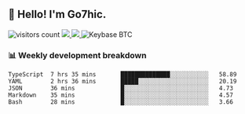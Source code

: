 ## 👋 Hello! I'm Go7hic.

 ![visitors count](https://visitors-by-url-pls-dont-use-this-in-your-repo.vercel.app/Go7hic-github-readme)
 <a href="https://twitter.com/Go7hic">
    <img src="https://img.shields.io/badge/-@Go7hic-1ca0f1?style=flat-square&labelColor=1ca0f1&logo=twitter&logoColor=white&link=https://twitter.com/Go7hic">
   <a/>
   <a href="mailto:gtfx0209@gmail.com">
    <img src="https://img.shields.io/badge/-gtfx0209@gmail.com-c14438?style=flat-square&logo=Gmail&logoColor=white&link=mailto:gtfx0209@gmail.com">
   <a/>
    ![Keybase BTC](https://img.shields.io/keybase/btc/Go7hic)
 <!--
🔭 I’m currently working
🌱 I’m currently learning
💬 Ask me about 
📫 How to reach me: 
⚡ Fun fact: 
-->
 <!--
![My Github Stats](https://github-readme-stats.vercel.app/api?username=Go7hic&show_icons=true&count_private=true)

-->

### 📊 Weekly development breakdown
<!--START_SECTION:waka-->
```text
TypeScript  7 hrs 35 mins       ██████████████░░░░░░░░░░░   58.89 
YAML        2 hrs 36 mins       █████░░░░░░░░░░░░░░░░░░░░   20.19 
JSON        36 mins             █░░░░░░░░░░░░░░░░░░░░░░░░   4.73 
Markdown    35 mins             █░░░░░░░░░░░░░░░░░░░░░░░░   4.57 
Bash        28 mins             █░░░░░░░░░░░░░░░░░░░░░░░░   3.66
```
<!--END_SECTION:waka-->

